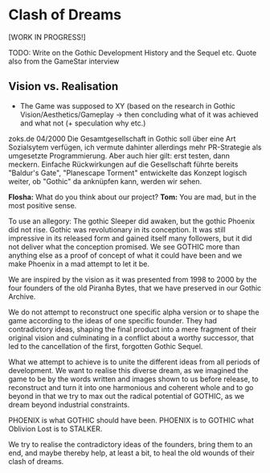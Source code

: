 # Clash of Dreams

<span class="changed">[WORK IN PROGRESS!]</span>

TODO: Write on the Gothic Development History and the Sequel etc.
Quote also from the GameStar interview




## Vision vs. Realisation

* The Game was supposed to XY (based on the research in Gothic Vision/Aesthetics/Gameplay -> then concluding what of it was achieved and what not (+ speculation why etc.)

zoks.de 04/2000
Die Gesamtgesellschaft in Gothic soll über eine Art Sozialsytem verfügen, ich vermute dahinter allerdings mehr PR-Strategie als umgesetzte Programmierung. Aber auch hier gilt: erst testen, dann meckern. Einfache Rückwirkungen auf die Gesellschaft führte bereits "Baldur's Gate", "Planescape Torment" entwickelte das Konzept logisch weiter, ob "Gothic" da anknüpfen kann, werden wir sehen.






**Flosha:** What do you think about our project?
**Tom:** You are mad, but in the most positive sense.

To use an allegory: The gothic Sleeper did awaken, but the gothic Phoenix did not rise. Gothic was revolutionary in its conception. It was still impressive in its released form and gained itself many followers, but it did not deliver what the conception promised. We see GOTHIC more than anything else as a proof of concept of what it could have been and we make Phoenix in a mad attempt to let it be. 

We are inspired by the vision as it was presented from 1998 to 2000 by the four founders of the old Piranha Bytes, that we have preserved in our Gothic Archive. 

We do not attempt to reconstruct one specific alpha version or to shape the game according to the ideas of one specific founder. They had contradictory ideas, shaping the final product into a mere fragment of their original vision and culminating in a conflict about a worthy successor, that led to the cancellation of the first, forgotten Gothic Sequel.

What we attempt to achieve is to unite the different ideas from all periods of development. We want to realise this diverse dream, as we imagined the game to be by the words written and images shown to us before release, to reconstruct and turn it into one harmonious and coherent whole and to go beyond in that we try to max out the radical potential of GOTHIC, as we dream beyond industrial constraints.

PHOENIX is what GOTHIC should have been. 
PHOENIX is to GOTHIC what Oblivion Lost is to STALKER.

We try to realise the contradictory ideas of the founders, bring them to an end, and maybe thereby help, at least a bit, to heal the old wounds of their clash of dreams.



